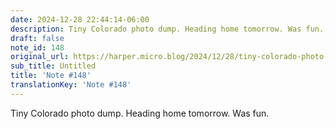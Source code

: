 ```yaml
---
date: 2024-12-28 22:44:14-06:00
description: Tiny Colorado photo dump. Heading home tomorrow. Was fun.
draft: false
note_id: 148
original_url: https://harper.micro.blog/2024/12/28/tiny-colorado-photo-dump-heading.html
sub_title: Untitled
title: 'Note #148'
translationKey: 'Note #148'
---
```


Tiny Colorado photo dump. Heading home tomorrow. Was fun.